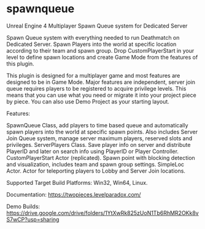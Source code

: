 # spawnqueue
Unreal Engine 4 Multiplayer Spawn Queue system for Dedicated Server

Spawn Queue system with everything needed to run Deathmatch on Dedicated Server. Spawn Players into the world at specific location according to their team and spawn group. Drop CustomPlayerStart in your level to define spawn locations and create Game Mode from the features of this plugin.

This plugin is designed for a multiplayer game and most features are designed to be in Game Mode. Major features are independent, server join queue requires players to be registered to acquire privilege levels. This means that you can use what you need or migrate it into your project piece by piece. You can also use Demo Project as your starting layout.

Features:

SpawnQueue Class, add players to time based queue and automatically spawn players into the world at specific spawn points. Also includes Server Join Queue system, manage server maximum players, reserved slots and privileges.
ServerPlayers Class. Save player info on server and distribute PlayerID and later on search info using PlayerID or Player Controller.
CustomPlayerStart Actor (replicated). Spawn point with blocking detection and visualization, includes team and spawn group settings.
SimpleLoc Actor.  Actor for teleporting players to Lobby and Server Join locations.


Supported Target Build Platforms:  Win32, Win64, Linux.

Documentation: https://twopieces.levelparadox.com/

Demo Builds: https://drive.google.com/drive/folders/1YtXwRk825zUoN1Tb6RhMR2OKk8vS7wCP?usp=sharing
